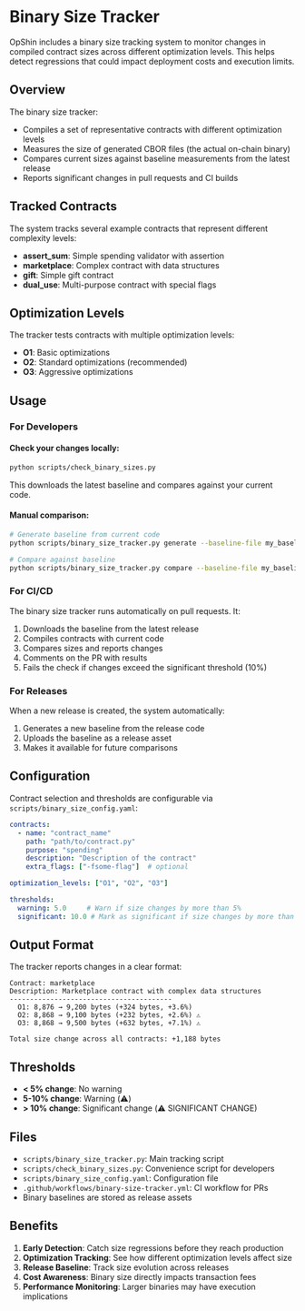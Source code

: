 # Binary Size Tracker

OpShin includes a binary size tracking system to monitor changes in compiled contract sizes across different optimization levels. This helps detect regressions that could impact deployment costs and execution limits.

## Overview

The binary size tracker:
- Compiles a set of representative contracts with different optimization levels
- Measures the size of generated CBOR files (the actual on-chain binary)
- Compares current sizes against baseline measurements from the latest release
- Reports significant changes in pull requests and CI builds

## Tracked Contracts

The system tracks several example contracts that represent different complexity levels:

- **assert_sum**: Simple spending validator with assertion
- **marketplace**: Complex contract with data structures  
- **gift**: Simple gift contract
- **dual_use**: Multi-purpose contract with special flags

## Optimization Levels

The tracker tests contracts with multiple optimization levels:
- **O1**: Basic optimizations
- **O2**: Standard optimizations (recommended)
- **O3**: Aggressive optimizations

## Usage

### For Developers

#### Check your changes locally:
```bash
python scripts/check_binary_sizes.py
```

This downloads the latest baseline and compares against your current code.

#### Manual comparison:
```bash
# Generate baseline from current code
python scripts/binary_size_tracker.py generate --baseline-file my_baseline.json

# Compare against baseline
python scripts/binary_size_tracker.py compare --baseline-file my_baseline.json
```

### For CI/CD

The binary size tracker runs automatically on pull requests. It:

1. Downloads the baseline from the latest release
2. Compiles contracts with current code
3. Compares sizes and reports changes
4. Comments on the PR with results
5. Fails the check if changes exceed the significant threshold (10%)

### For Releases

When a new release is created, the system automatically:

1. Generates a new baseline from the release code
2. Uploads the baseline as a release asset
3. Makes it available for future comparisons

## Configuration

Contract selection and thresholds are configurable via `scripts/binary_size_config.yaml`:

```yaml
contracts:
  - name: "contract_name"
    path: "path/to/contract.py"
    purpose: "spending"
    description: "Description of the contract"
    extra_flags: ["-fsome-flag"]  # optional

optimization_levels: ["O1", "O2", "O3"]

thresholds:
  warning: 5.0     # Warn if size changes by more than 5%
  significant: 10.0 # Mark as significant if size changes by more than 10%
```

## Output Format

The tracker reports changes in a clear format:

```
Contract: marketplace
Description: Marketplace contract with complex data structures
----------------------------------------
  O1: 8,876 → 9,200 bytes (+324 bytes, +3.6%)
  O2: 8,868 → 9,100 bytes (+232 bytes, +2.6%) ⚠️
  O3: 8,868 → 9,500 bytes (+632 bytes, +7.1%) ⚠️

Total size change across all contracts: +1,188 bytes
```

## Thresholds

- **< 5% change**: No warning
- **5-10% change**: Warning (⚠️)  
- **> 10% change**: Significant change (⚠️ SIGNIFICANT CHANGE)

## Files

- `scripts/binary_size_tracker.py`: Main tracking script
- `scripts/check_binary_sizes.py`: Convenience script for developers
- `scripts/binary_size_config.yaml`: Configuration file
- `.github/workflows/binary-size-tracker.yml`: CI workflow for PRs
- Binary baselines are stored as release assets

## Benefits

1. **Early Detection**: Catch size regressions before they reach production
2. **Optimization Tracking**: See how different optimization levels affect size
3. **Release Baseline**: Track size evolution across releases
4. **Cost Awareness**: Binary size directly impacts transaction fees
5. **Performance Monitoring**: Larger binaries may have execution implications